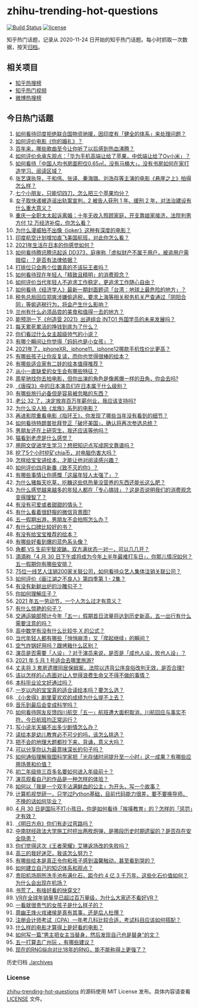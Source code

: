 # zhihu-trending-hot-questions

[![Build Status](https://github.com/justjavac/zhihu-trending-hot-questions/workflows/ci/badge.svg?branch=master)](https://github.com/justjavac/zhihu-trending-hot-questions/actions)
[![license](https://img.shields.io/github/license/justjavac/zhihu-trending-hot-questions)](https://github.com/justjavac/zhihu-trending-hot-questions/blob/master/LICENSE)

知乎热门话题，记录从 2020-11-24 日开始的知乎热门话题。每小时抓取一次数据，按天[归档](./archives)。

## 相关项目

- [知乎热搜榜](https://github.com/justjavac/zhihu-trending-top-search)
- [知乎热门视频](https://github.com/justjavac/zhihu-trending-hot-video)
- [微博热搜榜](https://github.com/justjavac/weibo-trending-hot-search)

## 今日热门话题

<!-- BEGIN -->
<!-- 最后更新时间 Sat May 01 2021 10:46:16 GMT+0800 (China Standard Time) -->

1. [如何看待印度拒绝联合国物资驰援，因印度有「健全的体系」来处理问题？](https://www.zhihu.com/question/457285008)
2. [如何评价电影《你的婚礼》？](https://www.zhihu.com/question/437513111)
3. [百年来，哪些歌曲至今让你听了以后感到热血沸腾？](https://www.zhihu.com/question/455864364)
4. [如何评价余承东观点：「华为手机高端让给了苹果，中低端让给了Ov小米」？](https://www.zhihu.com/question/457258690)
5. [如何看待「中国人均书房面积仅0.65㎡，没有马桶大」，没有书房如何在家打造学习、阅读区域？](https://www.zhihu.com/question/456014343)
6. [张艺谋执导，于和伟、张译、秦海璐、刘浩存等主演的电影《悬崖之上》拍得怎么样？](https://www.zhihu.com/question/398744121)
7. [七个小朋友，只能切四刀，怎么把三个苹果均分？](https://www.zhihu.com/question/297440538)
8. [女子取快递被造谣出轨案宣判，2 被告人获刑 1 年、缓刑 2
   年，对法治建设有什么重大意义？](https://www.zhihu.com/question/457266748)
9. [重庆一全职太太起诉离婚：十年无收入照顾家庭，开支靠娘家接济，法院判男方付 12
   万经济补偿，你怎么看？](https://www.zhihu.com/question/457146913)
10. [为什么漫威拍不出像《joker》这种有深度的电影？](https://www.zhihu.com/question/456837407)
11. [印度航空计划增加直飞美国航班，对此你怎么看？](https://www.zhihu.com/question/457239121)
12. [2021年生活在日本的你感觉如何？](https://www.zhihu.com/question/455934810)
13. [如何看待腾讯腾讯起诉
    DD373，庭审称「虚拟财产不属于用户，被盗用户需赔偿」？是否有法律依据？](https://www.zhihu.com/question/457298163)
14. [打排位只会两个位置真的不该玩王者吗？](https://www.zhihu.com/question/456889170)
15. [如何看待现在年轻人「精致且精明」的消费观念？](https://www.zhihu.com/question/456810930)
16. [如何评价当代年轻人不追求工作稳定，更追求工作随心自由？](https://www.zhihu.com/question/456829719)
17. [如何看待《经济学人》最新一期封面题词「台湾：地球上最危险的地方」？](https://www.zhihu.com/question/457260755)
18. [税务总局回应郑爽涉嫌偷逃税，要求上海等相关税务机关严查通过「阴阳合同」等偷逃税行为，将会产生什么影响？](https://www.zhihu.com/question/457264887)
19. [兰州有什么必须品尝的美食和值得一去的地方？](https://www.zhihu.com/question/28085604)
20. [能预测一下《创造营 2021》出道组合 INTO1
    外国学员的未来发展吗？](https://www.zhihu.com/question/456442341)
21. [每天累死累活的挣钱到底为了什么？](https://www.zhihu.com/question/456067816)
22. [你们看过什么女主超级帅气的小说？](https://www.zhihu.com/question/357030956)
23. [有哪个瞬间让你觉得「妈妈也是小女孩」？](https://www.zhihu.com/question/393691665)
24. [2021年了，iphoneXR、iphone11、iphone12哪款手机性价比更高？](https://www.zhihu.com/question/437168015)
25. [有哪些孩子让你反复读，而你也觉得很棒的绘本？](https://www.zhihu.com/question/408094121)
26. [有哪些适合家有二娃的绘本值得推荐？](https://www.zhihu.com/question/396826441)
27. [从小一直缺爱的女生会有哪些特征？](https://www.zhihu.com/question/279159280)
28. [周星驰找你去拍电影，但你出演的角色是像酱爆一样的丑角，你会去吗?](https://www.zhihu.com/question/453812398)
29. [《唐探3》中的日本演员们在日本属于什么级别？](https://www.zhihu.com/question/444896076)
30. [有哪些旅行必备但是容易被忽略的东西？](https://www.zhihu.com/question/27203912)
31. [老公 32 了，决定放弃百万年薪创业，我应该支持吗?](https://www.zhihu.com/question/447327404)
32. [为什么没人拍《龙族》系列的电影？](https://www.zhihu.com/question/448178834)
33. [再进影院重看电影《指环王》，你发现了哪些当年没有看到的细节？](https://www.zhihu.com/question/454907122)
34. [如何看待特朗普批拜登正「破坏美国」，确认将再次参选总统？](https://www.zhihu.com/question/457256439)
35. [男朋友还在上研究生，我还应该等他吗？](https://www.zhihu.com/question/455432407)
36. [猫看到老虎是什么感觉？](https://www.zhihu.com/question/455697352)
37. [用网文促进学生学习？想把知识点写成网文靠谱吗？](https://www.zhihu.com/question/457210288)
38. [挖了5个小时挖矿chia币，对电脑伤害大吗？](https://www.zhihu.com/question/454866562)
39. [怎样给宝宝讲绘本，才能让他对阅读感兴趣？](https://www.zhihu.com/question/345361073)
40. [如何评价四月新番《致不灭的你》？](https://www.zhihu.com/question/454515151)
41. [有哪些事情让你感慨「这届年轻人太强了」？](https://www.zhihu.com/question/456812148)
42. [为什么猪每天吃草，吃糠这些低热量没营养的东西还能长这么肥？](https://www.zhihu.com/question/450554480)
43. [为什么感觉越来越多的年轻人都在「专心搞钱」？这是否说明我们的消费观念变得理智了？](https://www.zhihu.com/question/457140241)
44. [有没有可爱或者甜甜的情头？](https://www.zhihu.com/question/391413854)
45. [有什么看着很舒服的微信背景图?](https://www.zhihu.com/question/388752043)
46. [五一假期出游，男朋友不会拍照怎么办？](https://www.zhihu.com/question/456855235)
47. [有什么口碑比较好的书？](https://www.zhihu.com/question/441638696)
48. [有没有给宝宝推荐的绘本？](https://www.zhihu.com/question/452517546)
49. [有哪些好看到爆的蓝色系头像？](https://www.zhihu.com/question/401740430)
50. [角都 VS 生前宇智波鼬，双方满状态一对一，可以几几开？](https://www.zhihu.com/question/454291279)
51. [滴滴称「4 月 30
    日下午或将成为今年上半年最难打车日」，你那儿情况如何？五一假期你有哪些安排？](https://www.zhihu.com/question/457167453)
52. [75位一线艺人注销200家关联公司，如何看待众艺人集体注销关联公司？](https://www.zhihu.com/question/457181415)
53. [如何评价《画江湖之不良人》第四季第 1 - 2集？](https://www.zhihu.com/question/456851431)
54. [有没有新鲜出炉的沙雕句子？](https://www.zhihu.com/question/451404478)
55. [你如何理解庄子？](https://www.zhihu.com/question/21799051)
56. [2021 年五一劳动节，一个人怎么过才有意义？](https://www.zhihu.com/question/454814771)
57. [有什么惊艳的句子？](https://www.zhihu.com/question/432528611)
58. [交通运输部预计今年「五一」假期首日流量将达到历史新高，五一出行有什么需要注意的吗？](https://www.zhihu.com/question/457166153)
59. [高中数学有没有什么比较牛 X 的公式？](https://www.zhihu.com/question/264851192)
60. [当代年轻人都有哪些「悄悄崩溃」又「爬起继续」的瞬间？](https://www.zhihu.com/question/457125407)
61. [空气炸锅好用吗？跟烤箱什么区别？](https://www.zhihu.com/question/291230420)
62. [演员是否需要「人设」？对于演员来说，是否是「成也人设，败也人设」？](https://www.zhihu.com/question/266121028)
63. [2021 年 5 月 1 号适合去哪里旅游?](https://www.zhihu.com/question/449104465)
64. [丈夫将 3
    套房遗赠同居保姆案，法院以违背公序良俗改判无效，是否合理?](https://www.zhihu.com/question/457149946)
65. [该以怎样的心态面对让人觉得浪费生命又不得不做的事情？](https://www.zhihu.com/question/457093118)
66. [本科毕业论文好通过吗？](https://www.zhihu.com/question/308185309)
67. [一岁以内的宝宝真的适合读绘本吗？要怎么选？](https://www.zhihu.com/question/456575498)
68. [《小舍得》剧里夏欢欢的成绩为什么提不上去？](https://www.zhihu.com/question/455735077)
69. [音乐到最后会变成科学吗？](https://www.zhihu.com/question/455907368)
70. [如何看待网友反馈四川航空「五一」航班遭大面积取消，川航回应与事实不符，今日航班均正常运行？](https://www.zhihu.com/question/457234462)
71. [写小说半天编不出多少剧情怎么办？](https://www.zhihu.com/question/312977699)
72. [读绘本是幼儿教育必不可少的吗，该怎么挑选？](https://www.zhihu.com/question/439146316)
73. [把不会的地理大题都抄下来，背诵，意义大吗？](https://www.zhihu.com/question/444879198)
74. [可以分享你认为最意味深长的句子吗？](https://www.zhihu.com/question/455777176)
75. [如何通俗理解我国科学家把「光存储时间提升至一小时」这一成果？有哪些应用场景和价值？](https://www.zhihu.com/question/456553305)
76. [初二年级排三百多名要如何进入年级前十？](https://www.zhihu.com/question/447709781)
77. [演员观看自己的作品是一种怎样的体验？](https://www.zhihu.com/question/294472677)
78. [如何以「我是一个双手沾满鲜血的公主」为开头，写一个故事？](https://www.zhihu.com/question/442702619)
79. [计算机视觉研一，只学过Python基础，目前代码能力很差，要不要换导师，不换的话如何毕业？](https://www.zhihu.com/question/456784414)
80. [4 月 30
    日是国际不打小孩日，你是如何看待「挨揍教育」的？怎样的「惩罚」才有效？](https://www.zhihu.com/question/391581129)
81. [《明日方舟》你们有走过弯路吗？](https://www.zhihu.com/question/452796365)
82. [中南财经政法大学施工时挖出两枚炮弹，是哪段历史时期遗留的？是否存在安全隐患？](https://www.zhihu.com/question/457122815)
83. [你们觉得这次《王者荣耀》艾琳返场改的失败吗？](https://www.zhihu.com/question/455420512)
84. [高三的我好迷茫，我该怎么努力？](https://www.zhihu.com/question/456263396)
85. [有哪些绘本是真正令你和孩子感到温馨触动，甚至看到哭的？](https://www.zhihu.com/question/312239649)
86. [如何建立自己的知识体系和观点？](https://www.zhihu.com/question/52782284)
87. [贵阳机场厕所洗手池布满化石，距今约 4 亿 3
    千万年，这些化石价值如何？为什么会出现在机场？](https://www.zhihu.com/question/456986321)
88. [书荒了，有啥好看的快穿文?](https://www.zhihu.com/question/451673117)
89. [VR在全球年销量早已超过百万量级，为什么大家还不看好VR？](https://www.zhihu.com/question/455504976)
90. [一看就很贵气的女孩子是什么样子的？](https://www.zhihu.com/question/322175199)
91. [周幽王烽火戏诸侯是真有其事，还是后人杜撰？](https://www.zhihu.com/question/20836590)
92. [注册会计师考试（CPA）一年考几科比较合适，考试科目应该如何搭配？](https://www.zhihu.com/question/438621387)
93. [什么样的电影才算得上是好看的电影？](https://www.zhihu.com/question/437729822)
94. [如何写一篇“男主把女主当替身，然后发现自己也是替身”的文？](https://www.zhihu.com/question/437395484)
95. [五一打算去广州玩 ，有哪些建议？](https://www.zhihu.com/question/454725222)
96. [现在的RNG纵向对比18年的RNG，能不能称得上更强了？](https://www.zhihu.com/question/450488501)

<!-- END -->

历史归档 [./archives](./archives)

### License

[zhihu-trending-hot-questions](https://github.com/justjavac/zhihu-trending-hot-questions)
的源码使用 MIT License 发布。具体内容请查看 [LICENSE](./LICENSE) 文件。
